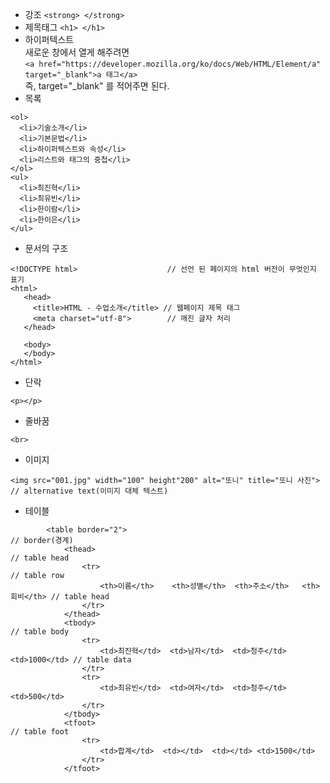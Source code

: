 * 강조 ```<strong> </strong>```
* 제목태그 ```<h1> </h1>```
* 하이퍼텍스트   
  새로운 창에서 열게 해주려면   
```<a href="https://developer.mozilla.org/ko/docs/Web/HTML/Element/a" target="_blank">a 태그</a>```   
즉, target="_blank" 를 적어주면 된다.
* 목록
```
<ol>
  <li>기술소개</li>
  <li>기본문법</li>
  <li>하이퍼텍스트와 속성</li>
  <li>리스트와 태그의 중첩</li>
</ol>
<ul>
  <li>최진혁</li>
  <li>최유빈</li>
  <li>한이람</li>
  <li>한이은</li>
</ul>
```
* 문서의 구조   
```
<!DOCTYPE html>                    // 선언 된 페이지의 html 버전이 무엇인지 표기
<html>
   <head>
     <title>HTML - 수업소개</title> // 웹페이지 제목 태그
     <meta charset="utf-8">        // 깨진 글자 처리
   </head>

   <body>
   </body>
</html>
```
* 단락
```
<p></p>
```
* 줄바꿈
```
<br>
```
* 이미지
```
<img src="001.jpg" width="100" height"200" alt="또니" title="또니 사진"> // alternative text(이미지 대체 텍스트)
```
* 테이블
```
        <table border="2">                                                       // border(경계)
            <thead>                                                              // table head
                <tr>                                                             // table row
                    <th>이름</th>    <th>성별</th>  <th>주소</th>   <th>회비</th> // table head
                </tr>
            </thead>
            <tbody>                                                              // table body
                <tr>
                    <td>최진혁</td>  <td>남자</td>  <td>청주</td>   <td>1000</td> // table data
                </tr>
                <tr>
                    <td>최유빈</td>  <td>여자</td>  <td>청주</td>   <td>500</td>
                </tr>
            </tbody>
            <tfoot>                                                              // table foot
                <tr>
                    <td>합계</td>  <td></td>  <td></td> <td>1500</td>
                </tr>
            </tfoot>
```
